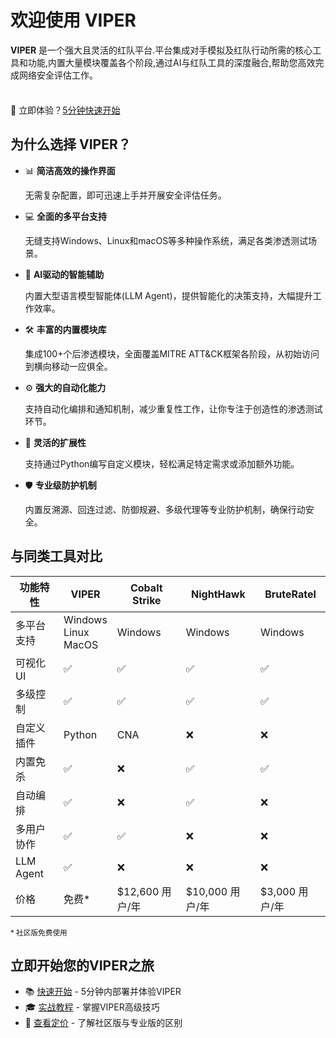 # 欢迎使用 VIPER

**VIPER** 是一个强大且灵活的红队平台.平台集成对手模拟及红队行动所需的核心工具和功能,内置大量模块覆盖各个阶段,通过AI与红队工具的深度融合,帮助您高效完成网络安全评估工作。

<div class="tip custom-block" style="padding-top: 8px">

🚀 立即体验？[5分钟快速开始](./getting_start)

</div>

## 为什么选择 VIPER？

- 📊 **简洁高效的操作界面**

  无需复杂配置，即可迅速上手并开展安全评估任务。

- 💻 **全面的多平台支持**

  无缝支持Windows、Linux和macOS等多种操作系统，满足各类渗透测试场景。

- 🧠 **AI驱动的智能辅助**

  内置大型语言模型智能体(LLM Agent)，提供智能化的决策支持，大幅提升工作效率。

- 🛠️ **丰富的内置模块库**

  集成100+个后渗透模块，全面覆盖MITRE ATT&CK框架各阶段，从初始访问到横向移动一应俱全。

- ⚙️ **强大的自动化能力**

  支持自动化编排和通知机制，减少重复性工作，让你专注于创造性的渗透测试环节。

- 🔌 **灵活的扩展性**

  支持通过Python编写自定义模块，轻松满足特定需求或添加额外功能。

- 🛡️ **专业级防护机制**

  内置反溯源、回连过滤、防御规避、多级代理等专业防护机制，确保行动安全。

## 与同类工具对比

| 功能特性      | VIPER                       | Cobalt Strike | NightHawk    | BruteRatel  |
|-----------|-----------------------------|---------------|--------------|-------------|
| 多平台支持     | Windows<br/>Linux<br/>MacOS | Windows       | Windows      | Windows     |
| 可视化UI     | ✅                           | ✅             | ✅            | ✅           |
| 多级控制      | ✅                           | ✅             | ✅            | ✅           |
| 自定义插件     | Python                      | CNA           | ❌            | ❌           |
| 内置免杀      | ✅                           | ❌             | ✅            | ✅           |
| 自动编排      | ✅                           | ❌             | ✅            | ❌           |
| 多用户协作     | ✅                           | ✅             | ❌            | ❌           |
| LLM Agent | ✅                           | ❌             | ❌            | ❌           |
| 价格        | 免费*                         | $12,600 用户/年  | $10,000 用户/年 | $3,000 用户/年 |

<small>\* 社区版免费使用</small>

## 立即开始您的VIPER之旅

+ 📚 [快速开始](getting_start.md) - 5分钟内部署并体验VIPER
+ 🎓 [实战教程](../training/index) - 掌握VIPER高级技巧
+ 💼 [查看定价](../pricing) - 了解社区版与专业版的区别
